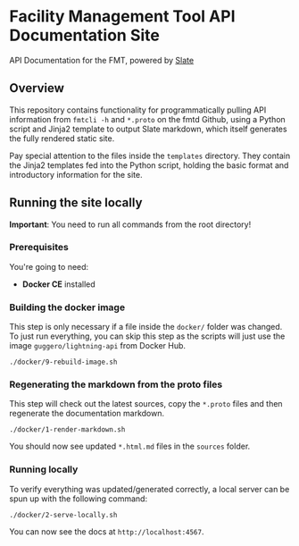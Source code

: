 # Facility Management Tool API Documentation Site
API Documentation for the FMT, powered by
[Slate](https://github.com/lord/slate)

## Overview

This repository contains functionality for programmatically pulling API
information from `fmtcli -h` and `*.proto` on the fmtd Github, using a Python
script and Jinja2 template to output Slate markdown, which itself generates the
fully rendered static site. 

Pay special attention to the files inside the `templates` directory. They contain
the Jinja2 templates fed into the Python script, holding the basic format and
introductory information for the site.

## Running the site locally

**Important**: You need to run all commands from the root directory!

### Prerequisites

You're going to need:
 - **Docker CE** installed

### Building the docker image

This step is only necessary if a file inside the `docker/` folder was changed.
To just run everything, you can skip this step as the scripts will just use the
image `guggero/lightning-api` from Docker Hub.

```shell script
./docker/9-rebuild-image.sh
```

### Regenerating the markdown from the proto files

This step will check out the latest sources, copy the `*.proto` files and then
regenerate the documentation markdown.

```shell script
./docker/1-render-markdown.sh
```

You should now see updated `*.html.md` files in the `sources` folder.

### Running locally

To verify everything was updated/generated correctly, a local server can be spun
up with the following command:

```shell script
./docker/2-serve-locally.sh
```

You can now see the docs at `http://localhost:4567`.
